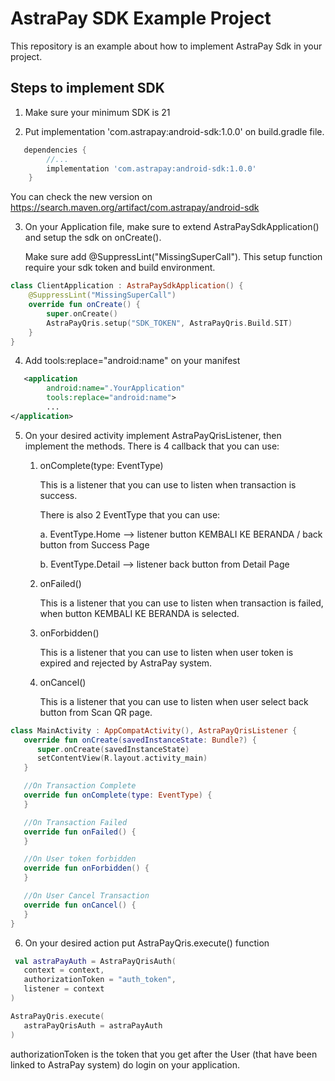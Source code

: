 # AstraPay SDK Example Project

This repository is an example about how to implement AstraPay Sdk in your project.

## Steps to implement SDK
1. Make sure your minimum SDK is 21

2. Put implementation 'com.astrapay:android-sdk:1.0.0' on build.gradle file.

```groovy
   dependencies {      
        //...
        implementation 'com.astrapay:android-sdk:1.0.0'
    }
```

You can check the new version on https://search.maven.org/artifact/com.astrapay/android-sdk

3. On your Application file, make sure to extend AstraPaySdkApplication() and setup the sdk on onCreate().
   
   Make sure add @SuppressLint("MissingSuperCall").
   This setup function require your sdk token and build environment.

```kotlin
class ClientApplication : AstraPaySdkApplication() {
    @SuppressLint("MissingSuperCall")
    override fun onCreate() {
        super.onCreate()
        AstraPayQris.setup("SDK_TOKEN", AstraPayQris.Build.SIT)
    }
}
```

4. Add tools:replace="android:name" on your manifest

```xml
   <application
        android:name=".YourApplication"
        tools:replace="android:name">
        ...
</application>
```

5. On your desired activity implement AstraPayQrisListener, then implement the methods.
   There is 4 callback that you can use:

    1. onComplete(type: EventType)
       
       This is a listener that you can use to listen when transaction is success.
       
       There is also 2 EventType that you can use:
       
       a. EventType.Home --> listener button KEMBALI KE BERANDA / back button from Success Page
       
       b. EventType.Detail --> listener back button from Detail Page

    2. onFailed()
       
       This is a listener that you can use to listen when transaction is failed, when button
       KEMBALI KE BERANDA is selected.

    3. onForbidden()
       
       This is a listener that you can use to listen when user token is expired and rejected by
       AstraPay system.

    4. onCancel()
       
       This is a listener that you can use to listen when user select back button from Scan QR page.

```kotlin
class MainActivity : AppCompatActivity(), AstraPayQrisListener {
   override fun onCreate(savedInstanceState: Bundle?) {
      super.onCreate(savedInstanceState)
      setContentView(R.layout.activity_main)
   }

   //On Transaction Complete
   override fun onComplete(type: EventType) {
   }

   //On Transaction Failed
   override fun onFailed() {
   }

   //On User token forbidden
   override fun onForbidden() {
   }

   //On User Cancel Transaction
   override fun onCancel() {
   }
}
```
6. On your desired action put AstraPayQris.execute() function

```kotlin
 val astraPayAuth = AstraPayQrisAuth(
   context = context,
   authorizationToken = "auth_token",
   listener = context
)

AstraPayQris.execute(
   astraPayQrisAuth = astraPayAuth
)
```
authorizationToken is the token that you get after the User (that have been linked to AstraPay
system) do login on your application.
